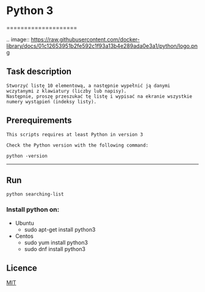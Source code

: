 # Python 3
====================

.. image:: https://raw.githubusercontent.com/docker-library/docs/01c12653951b2fe592c1f93a13b4e289ada0e3a1/python/logo.png

## Task description
```
Stworzyć listę 10 elementową, a następnie wypełnić ją danymi wczytanymi z klawiatury (liczby lub napisy).
Następnie, proszę przeszukać tę listę i wypisać na ekranie wszystkie numery wystąpień (indeksy listy).
```

## Prerequirements
```
This scripts requires at least Python in version 3

Check the Python version with the following command:

python -version
```
---

## Run

```
python searching-list
```

### Install python on:

+ Ubuntu
  * sudo apt-get install python3
+ Centos
  * sudo yum install python3
  * sudo dnf install python3

## Licence
[MIT](https://choosealicense.com/licenses/mit)